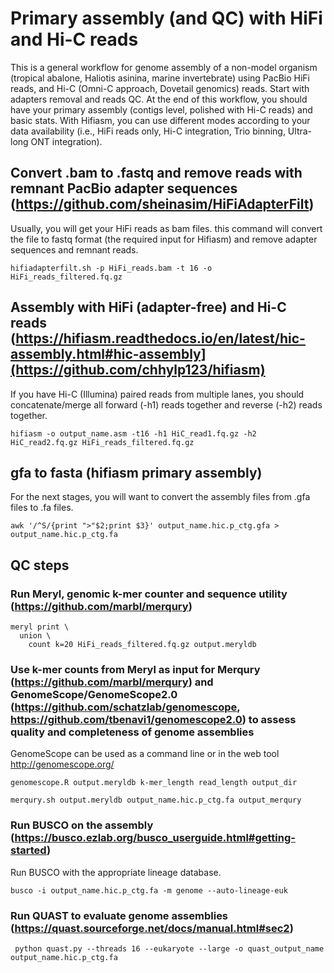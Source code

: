 # Primary assembly (and QC) with HiFi and Hi-C reads

This is a general workflow for genome assembly of a non-model organism (tropical abalone, Haliotis asinina, marine invertebrate) using PacBio HiFi reads, and Hi-C (Omni-C approach, Dovetail genomics) reads. 
Start with adapters removal and reads QC. At the end of this workflow, you should have your primary assembly (contigs level, polished with Hi-C reads) and basic stats. With Hifiasm, you can use different modes according to your data availability (i.e., HiFi reads only, Hi-C integration, Trio binning, Ultra-long ONT integration). 

## Convert .bam to .fastq and remove reads with remnant PacBio adapter sequences (https://github.com/sheinasim/HiFiAdapterFilt)
Usually, you will get your HiFi reads as bam files. this command will convert the file to fastq format (the required input for Hifiasm) and remove adapter sequences and remnant reads.  
```
hifiadapterfilt.sh -p HiFi_reads.bam -t 16 -o HiFi_reads_filtered.fq.gz
```

## Assembly with HiFi (adapter-free) and Hi-C reads (https://hifiasm.readthedocs.io/en/latest/hic-assembly.html#hic-assembly](https://github.com/chhylp123/hifiasm)
If you have Hi-C (Illumina) paired reads from multiple lanes, you should concatenate/merge all forward (-h1) reads together and reverse (-h2) reads together. 

```
hifiasm -o output_name.asm -t16 -h1 HiC_read1.fq.gz -h2 HiC_read2.fq.gz HiFi_reads_filtered.fq.gz
```

## gfa to fasta (hifiasm primary assembly) 
For the next stages, you will want to convert the assembly files from .gfa files to .fa files. 
```
awk '/^S/{print ">"$2;print $3}' output_name.hic.p_ctg.gfa > output_name.hic.p_ctg.fa
```

## QC steps

### Run Meryl, genomic k-mer counter and sequence utility (https://github.com/marbl/merqury)

```
meryl print \
  union \
    count k=20 HiFi_reads_filtered.fq.gz output.meryldb
```

### Use k-mer counts from Meryl as input for Merqury (https://github.com/marbl/merqury) and GenomeScope/GenomeScope2.0 (https://github.com/schatzlab/genomescope, https://github.com/tbenavi1/genomescope2.0) to assess quality and completeness of genome assemblies 


GenomeScope can be used as a command line or in the web tool http://genomescope.org/

```
genomescope.R output.meryldb k-mer_length read_length output_dir
```

```
merqury.sh output.meryldb output_name.hic.p_ctg.fa output_merqury
```


### Run BUSCO on the assembly (https://busco.ezlab.org/busco_userguide.html#getting-started)
Run BUSCO with the appropriate lineage database. 

```
busco -i output_name.hic.p_ctg.fa -m genome --auto-lineage-euk
```

### Run QUAST to evaluate genome assemblies (https://quast.sourceforge.net/docs/manual.html#sec2)

```
 python quast.py --threads 16 --eukaryote --large -o quast_output_name output_name.hic.p_ctg.fa
```





```
